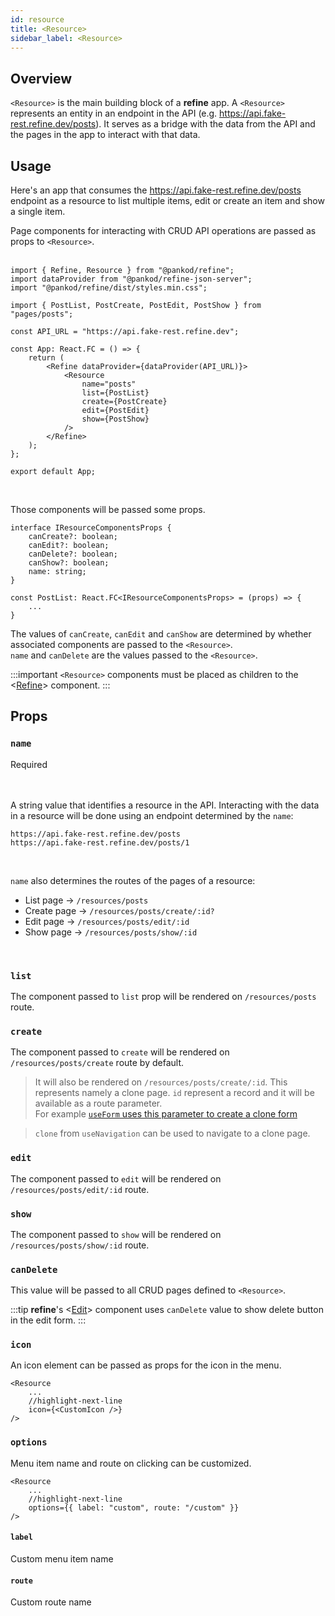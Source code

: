 ```yaml
---
id: resource
title: <Resource>
sidebar_label: <Resource>
---
```


## Overview

`<Resource>` is the main building block of a **refine** app. A `<Resource>` represents an entity in an endpoint in the API (e.g. https://api.fake-rest.refine.dev/posts). It serves as a bridge with the data from the API and the pages in the app to interact with that data.



## Usage
Here's an app that consumes the https://api.fake-rest.refine.dev/posts endpoint as a resource to list multiple items, edit or create an item and show a single item.
 
Page components for interacting with CRUD API operations are passed as props to `<Resource>`.  
 <br />

```tsx title="App.tsx"
import { Refine, Resource } from "@pankod/refine";
import dataProvider from "@pankod/refine-json-server";
import "@pankod/refine/dist/styles.min.css";

import { PostList, PostCreate, PostEdit, PostShow } from "pages/posts";

const API_URL = "https://api.fake-rest.refine.dev";

const App: React.FC = () => {
    return (
        <Refine dataProvider={dataProvider(API_URL)}>
            <Resource
                name="posts"
                list={PostList}
                create={PostCreate}
                edit={PostEdit}
                show={PostShow}
            />
        </Refine>
    );
};

export default App;
```



<br />

Those components will be passed some props. 


```tsx title="PostList.tsx"
interface IResourceComponentsProps {
    canCreate?: boolean;
    canEdit?: boolean;
    canDelete?: boolean;
    canShow?: boolean;
    name: string;
}

const PostList: React.FC<IResourceComponentsProps> = (props) => {
    ...
}
```
The values of `canCreate`, `canEdit` and `canShow` are determined by whether associated components are passed to the `<Resource>`.  
`name` and `canDelete` are the values passed to the `<Resource>`.

:::important
`<Resource>` components must be placed as children to the <[Refine](api-references/components/refine-config.md)> component.
:::
## Props

### `name`
<div className="required">Required</div>  
<br/>
<br/>

A string value that identifies a resource in the API. Interacting with the data in a resource will be done using an endpoint determined by the `name`:

```
https://api.fake-rest.refine.dev/posts  
https://api.fake-rest.refine.dev/posts/1
```

<br />

`name` also determines the routes of the pages of a resource:  
- List page -> `/resources/posts`
- Create page -> `/resources/posts/create/:id?`
- Edit page -> `/resources/posts/edit/:id`
- Show page -> `/resources/posts/show/:id`

<br />

### `list`

The component passed to `list` prop will be rendered on `/resources/posts` route.

### `create`

The component passed to `create` will be rendered on `/resources/posts/create` route by default.

> It will also be rendered on `/resources/posts/create/:id`. This represents namely a clone page. `id` represent a record and it will be available as a route parameter.  
For example [`useForm` uses this parameter to create a clone form](#)

> `clone` from `useNavigation` can be used to navigate to a clone page.

### `edit`

The component passed to `edit` will be rendered on `/resources/posts/edit/:id` route.

### `show`

The component passed to `show` will be rendered on `/resources/posts/show/:id` route.


### `canDelete`
This value will be passed to all CRUD pages defined to `<Resource>`.

:::tip
**refine**'s <[Edit](api-references/components/basic-views/edit.md)> component uses `canDelete` value to show delete button in the edit form.
:::

### `icon`

An icon element can be passed as props for the icon in the menu.

```tsx
<Resource
    ...
    //highlight-next-line           
    icon={<CustomIcon />}
/>
```

### `options`

Menu item name and route on clicking can be customized.

```tsx
<Resource
    ...
    //highlight-next-line           
    options={{ label: "custom", route: "/custom" }}
/>
 ```

#### `label`

Custom menu item name
#### `route`

Custom route name




